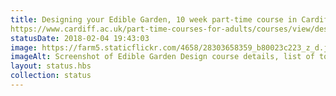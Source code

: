 ```yaml
---
title: Designing your Edible Garden, 10 week part-time course in Cardiff by Michele Fitzsimmons of Edible Landscaping, starts 8th March, looks super interesting -
https://www.cardiff.ac.uk/part-time-courses-for-adults/courses/view/designing-your-edible-garden
statusDate: 2018-02-04 19:43:03
image: https://farm5.staticflickr.com/4658/28303658359_b80023c223_z_d.jpg
imageAlt: Screenshot of Edible Garden Design course details, list of topics
layout: status.hbs
collection: status
---
```


